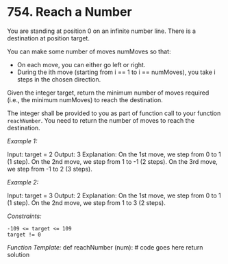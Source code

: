 # 754. Reach a Number

You are standing at position 0 on an infinite number line. There is a destination at position target.

You can make some number of moves numMoves so that:

- On each move, you can either go left or right.
- During the ith move (starting from i == 1 to i == numMoves), you take i steps in the chosen direction.

Given the integer target, return the minimum number of moves required (i.e., the minimum numMoves) to reach the destination.

 
The integer shall be provided to you as part of function call to your function `reachNumber`. You need to return the number of moves to reach the destination.

_Example 1:_

Input: target = 2
Output: 3
Explanation:
On the 1st move, we step from 0 to 1 (1 step).
On the 2nd move, we step from 1 to -1 (2 steps).
On the 3rd move, we step from -1 to 2 (3 steps).

_Example 2:_

Input: target = 3
Output: 2
Explanation:
On the 1st move, we step from 0 to 1 (1 step).
On the 2nd move, we step from 1 to 3 (2 steps).

 

_Constraints:_

    -109 <= target <= 109
    target != 0


_Function Template:_
def reachNumber (num): 
    # code goes here 
    return solution
